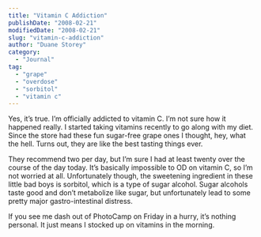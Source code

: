```yaml
---
title: "Vitamin C Addiction"
publishDate: "2008-02-21"
modifiedDate: "2008-02-21"
slug: "vitamin-c-addiction"
author: "Duane Storey"
category:
  - "Journal"
tag:
  - "grape"
  - "overdose"
  - "sorbitol"
  - "vitamin c"
---
```


Yes, it’s true. I’m officially addicted to vitamin C. I’m not sure how it happened really. I started taking vitamins recently to go along with my diet. Since the store had these fun sugar-free grape ones I thought, hey, what the hell. Turns out, they are like the best tasting things ever.

They recommend two per day, but I’m sure I had at least twenty over the course of the day today. It’s basically impossible to OD on vitamin C, so I’m not worried at all. Unfortunately though, the sweetening ingredient in these little bad boys is sorbitol, which is a type of sugar alcohol. Sugar alcohols taste good and don’t metabolize like sugar, but unfortunately lead to some pretty major gastro-intestinal distress.

If you see me dash out of PhotoCamp on Friday in a hurry, it’s nothing personal. It just means I stocked up on vitamins in the morning.
